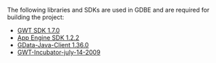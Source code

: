 The following libraries and SDKs are used in GDBE and are required for building the project:
  * <a href='http://code.google.com/webtoolkit/'>GWT SDK 1.7.0</a>
  * <a href='http://code.google.com/appengine/'>App Engine SDK 1.2.2</a>
  * <a href='http://code.google.com/p/gdata-java-client/'>GData-Java-Client 1.36.0</a>
  * <a href='http://code.google.com/p/google-web-toolkit-incubator/'>GWT-Incubator-july-14-2009</a>